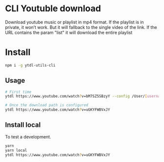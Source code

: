 # CLI Youtuble download

Download youtube music or playlist in mp4 format.
If the playlist is in private, it won’t work. But it will fallback to the single video of the link.
If the URL contains the param "list" it will download the entire playlist

# Install

```bash
npm i -g ytdl-utils-cli
```

## Usage

```bash
# First time
ytdl https://www.youtube.com/watch?v=bM7SZ5SBzyY --config /User/[username]/Downloads

# Once the download path is configured
ytdl https://www.youtube.com/watch?v=uGKYFWBVxJY
```

## Install local

To test a development.

```bash
yarn
yarn local
ytdl https://www.youtube.com/watch?v=uGKYFWBVxJY
```
